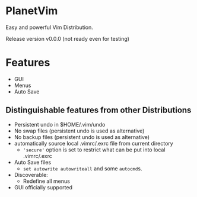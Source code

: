 # PlanetVim

Easy and powerful Vim Distribution.

Release version v0.0.0 (not ready even for testing)

# Features

* GUI
* Menus
* Auto Save

## Distinguishable features from other Distributions

* Persistent undo in $HOME/.vim/undo
* No swap files (persistent undo is used as alternative)
* No backup files (persistent undo is used as alternative)
* automatically source local .vimrc/.exrc file from current directory
  - `'secure'` option is set to restrict what can be put into local .vimrc/.exrc
* Auto Save files
  - `set autowrite autowriteall` and some `autocmd`s.
* Discoverable:
  - Redefine all menus
* GUI officially supported

## 
